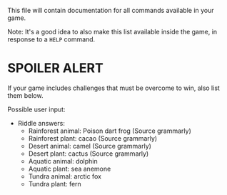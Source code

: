 This file will contain documentation for all commands available in your game.

Note:  It's a good idea to also make this list available inside the game, in response to a `HELP` command.


# SPOILER ALERT

If your game includes challenges that must be overcome to win, also list them below.

Possible user input:
- Riddle answers:
    - Rainforest animal: Poison dart frog (Source grammarly)
    - Rainforest plant: cacao (Source grammarly)
    - Desert animal: camel (Source grammarly)
    - Desert plant: cactus (Source grammarly)
    - Aquatic animal: dolphin
    - Aquatic plant: sea anemone
    - Tundra animal: arctic fox
    - Tundra plant: fern

